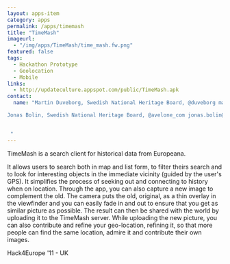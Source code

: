 ```yaml
---
layout: apps-item
category: apps
permalink: /apps/timemash
title: "TimeMash"
imageurl:
  - "/img/apps/TimeMash/time_mash.fw.png"
featured: false
tags:
  - Hackathon Prototype
  - Geolocation
  - Mobile
links:
  - http://updateculture.appspot.com/public/TimeMash.apk
contact: 
  name: "Martin Duveborg, Swedish National Heritage Board, @duveborg martin.duveborg@raa.se

Jonas Bolin, Swedish National Heritage Board, @avelone_com jonas.bolin@raa.se

 
 "
---
```


TimeMash is a search client for historical data from Europeana. 

It allows users to search both in map and list form, to filter theirs search and to look for interesting objects in the immediate vicinity (guided by the user's GPS). It simplifies the process of seeking out and connecting to history when on location. Through the app, you can also capture a new image to complement the old. The camera puts the old, original, as a thin overlay in the viewfinder and you can easily fade in and out to ensure that you get as similar picture as possible. The result can then be shared with the world by uploading it to the TimeMash server. While uploading the new picture, you can also contribute and refine your geo-location, refining it, so that more people can find the same location, admire it and contribute their own images.

Hack4Europe '11 - UK
